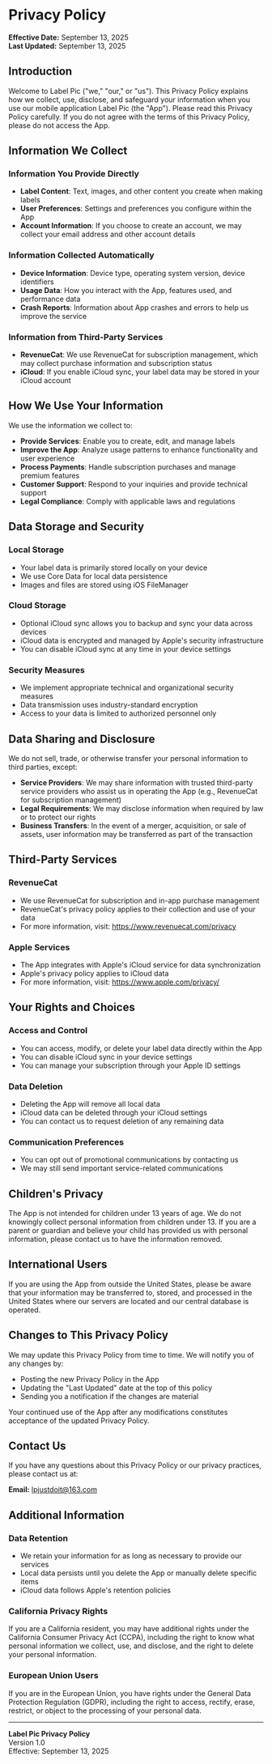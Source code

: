 # Privacy Policy

**Effective Date:** September 13, 2025  
**Last Updated:** September 13, 2025

## Introduction

Welcome to Label Pic ("we," "our," or "us"). This Privacy Policy explains how we collect, use, disclose, and safeguard your information when you use our mobile application Label Pic (the "App"). Please read this Privacy Policy carefully. If you do not agree with the terms of this Privacy Policy, please do not access the App.

## Information We Collect

### Information You Provide Directly
- **Label Content**: Text, images, and other content you create when making labels
- **User Preferences**: Settings and preferences you configure within the App
- **Account Information**: If you choose to create an account, we may collect your email address and other account details

### Information Collected Automatically
- **Device Information**: Device type, operating system version, device identifiers
- **Usage Data**: How you interact with the App, features used, and performance data
- **Crash Reports**: Information about App crashes and errors to help us improve the service

### Information from Third-Party Services
- **RevenueCat**: We use RevenueCat for subscription management, which may collect purchase information and subscription status
- **iCloud**: If you enable iCloud sync, your label data may be stored in your iCloud account

## How We Use Your Information

We use the information we collect to:

- **Provide Services**: Enable you to create, edit, and manage labels
- **Improve the App**: Analyze usage patterns to enhance functionality and user experience
- **Process Payments**: Handle subscription purchases and manage premium features
- **Customer Support**: Respond to your inquiries and provide technical support
- **Legal Compliance**: Comply with applicable laws and regulations

## Data Storage and Security

### Local Storage
- Your label data is primarily stored locally on your device
- We use Core Data for local data persistence
- Images and files are stored using iOS FileManager

### Cloud Storage
- Optional iCloud sync allows you to backup and sync your data across devices
- iCloud data is encrypted and managed by Apple's security infrastructure
- You can disable iCloud sync at any time in your device settings

### Security Measures
- We implement appropriate technical and organizational security measures
- Data transmission uses industry-standard encryption
- Access to your data is limited to authorized personnel only

## Data Sharing and Disclosure

We do not sell, trade, or otherwise transfer your personal information to third parties, except:

- **Service Providers**: We may share information with trusted third-party service providers who assist us in operating the App (e.g., RevenueCat for subscription management)
- **Legal Requirements**: We may disclose information when required by law or to protect our rights
- **Business Transfers**: In the event of a merger, acquisition, or sale of assets, user information may be transferred as part of the transaction

## Third-Party Services

### RevenueCat
- We use RevenueCat for subscription and in-app purchase management
- RevenueCat's privacy policy applies to their collection and use of your data
- For more information, visit: https://www.revenuecat.com/privacy

### Apple Services
- The App integrates with Apple's iCloud service for data synchronization
- Apple's privacy policy applies to iCloud data
- For more information, visit: https://www.apple.com/privacy/

## Your Rights and Choices

### Access and Control
- You can access, modify, or delete your label data directly within the App
- You can disable iCloud sync in your device settings
- You can manage your subscription through your Apple ID settings

### Data Deletion
- Deleting the App will remove all local data
- iCloud data can be deleted through your iCloud settings
- You can contact us to request deletion of any remaining data

### Communication Preferences
- You can opt out of promotional communications by contacting us
- We may still send important service-related communications

## Children's Privacy

The App is not intended for children under 13 years of age. We do not knowingly collect personal information from children under 13. If you are a parent or guardian and believe your child has provided us with personal information, please contact us to have the information removed.

## International Users

If you are using the App from outside the United States, please be aware that your information may be transferred to, stored, and processed in the United States where our servers are located and our central database is operated.

## Changes to This Privacy Policy

We may update this Privacy Policy from time to time. We will notify you of any changes by:
- Posting the new Privacy Policy in the App
- Updating the "Last Updated" date at the top of this policy
- Sending you a notification if the changes are material

Your continued use of the App after any modifications constitutes acceptance of the updated Privacy Policy.

## Contact Us

If you have any questions about this Privacy Policy or our privacy practices, please contact us at:

**Email:** lpjustdoit@163.com  

## Additional Information

### Data Retention
- We retain your information for as long as necessary to provide our services
- Local data persists until you delete the App or manually delete specific items
- iCloud data follows Apple's retention policies

### California Privacy Rights
If you are a California resident, you may have additional rights under the California Consumer Privacy Act (CCPA), including the right to know what personal information we collect, use, and disclose, and the right to delete your personal information.

### European Union Users
If you are in the European Union, you have rights under the General Data Protection Regulation (GDPR), including the right to access, rectify, erase, restrict, or object to the processing of your personal data.

---

**Label Pic Privacy Policy**  
Version 1.0  
Effective: September 13, 2025
